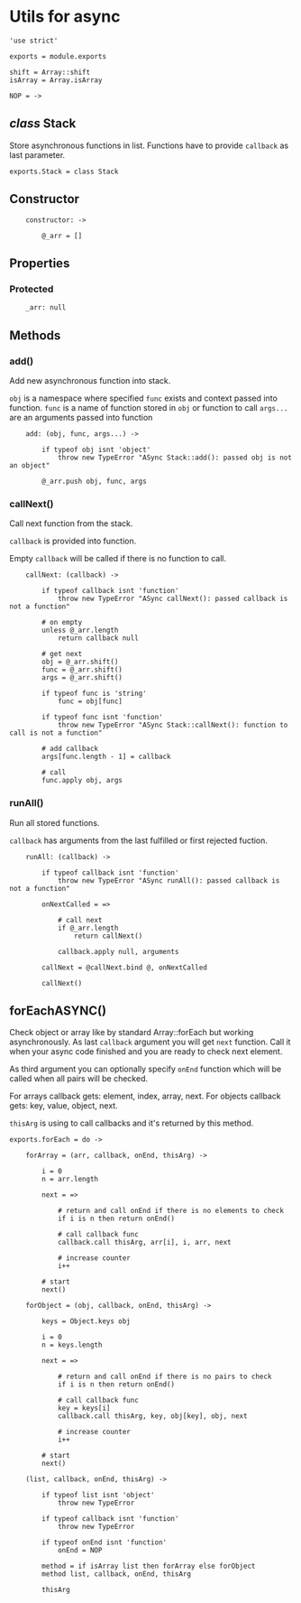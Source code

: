 Utils for async
===============

	'use strict'

	exports = module.exports

	shift = Array::shift
	isArray = Array.isArray

	NOP = ->

*class* Stack
-------------

Store asynchronous functions in list.
Functions have to provide `callback` as last parameter.

	exports.Stack = class Stack

## Constructor

		constructor: ->

			@_arr = []

## Properties

### Protected

		_arr: null

## Methods

### add()

Add new asynchronous function into stack.

`obj` is a namespace where specified `func` exists and context passed into function.
`func` is a name of function stored in `obj` or function to call
`args...` are an arguments passed into function

		add: (obj, func, args...) ->

			if typeof obj isnt 'object'
				throw new TypeError "ASync Stack::add(): passed obj is not an object"

			@_arr.push obj, func, args

### callNext()

Call next function from the stack.

`callback` is provided into function.

Empty `callback` will be called if there is no function to call.

		callNext: (callback) ->

			if typeof callback isnt 'function'
				throw new TypeError "ASync callNext(): passed callback is not a function"

			# on empty
			unless @_arr.length
				return callback null

			# get next
			obj = @_arr.shift()
			func = @_arr.shift()
			args = @_arr.shift()

			if typeof func is 'string'
				func = obj[func]

			if typeof func isnt 'function'
				throw new TypeError "ASync Stack::callNext(): function to call is not a function"

			# add callback
			args[func.length - 1] = callback

			# call
			func.apply obj, args

### runAll()

Run all stored functions.

`callback` has arguments from the last fulfilled or first rejected fuction.

		runAll: (callback) ->

			if typeof callback isnt 'function'
				throw new TypeError "ASync runAll(): passed callback is not a function"

			onNextCalled = =>

				# call next
				if @_arr.length
					return callNext()

				callback.apply null, arguments

			callNext = @callNext.bind @, onNextCalled

			callNext()

forEachASYNC()
--------------

Check object or array like by standard Array::forEach but working asynchronously.
As last `callback` argument you will get `next` function. Call it when your
async code finished and you are ready to check next element.

As third argument you can optionally specify `onEnd` function which will
be called when all pairs will be checked.

For arrays callback gets: element, index, array, next.
For objects callback gets: key, value, object, next.

`thisArg` is using to call callbacks and it's returned by this method.

	exports.forEach = do ->

		forArray = (arr, callback, onEnd, thisArg) ->

			i = 0
			n = arr.length

			next = =>

				# return and call onEnd if there is no elements to check
				if i is n then return onEnd()

				# call callback func
				callback.call thisArg, arr[i], i, arr, next

				# increase counter
				i++

			# start
			next()

		forObject = (obj, callback, onEnd, thisArg) ->

			keys = Object.keys obj

			i = 0
			n = keys.length

			next = =>

				# return and call onEnd if there is no pairs to check
				if i is n then return onEnd()

				# call callback func
				key = keys[i]
				callback.call thisArg, key, obj[key], obj, next

				# increase counter
				i++

			# start
			next()

		(list, callback, onEnd, thisArg) ->

			if typeof list isnt 'object'
				throw new TypeError

			if typeof callback isnt 'function'
				throw new TypeError

			if typeof onEnd isnt 'function'
				onEnd = NOP

			method = if isArray list then forArray else forObject
			method list, callback, onEnd, thisArg

			thisArg